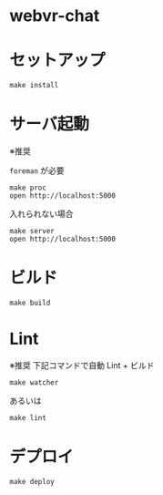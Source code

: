 webvr-chat
======

# セットアップ
```
make install
```

# サーバ起動

※推奨

`foreman` が必要

```
make proc
open http://localhost:5000
```

入れられない場合

```
make server
open http://localhost:5000
```

# ビルド
```
make build
```

# Lint

※推奨 下記コマンドで自動 Lint + ビルド

```
make watcher 
```

あるいは

```
make lint
```

# デプロイ
```
make deploy
```
